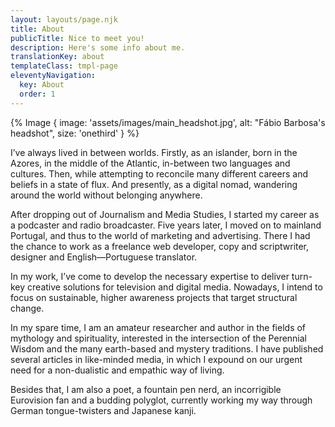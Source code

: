 ```yaml
---
layout: layouts/page.njk
title: About
publicTitle: Nice to meet you!
description: Here's some info about me.
translationKey: about
templateClass: tmpl-page
eleventyNavigation:
  key: About
  order: 1
---
```


{% Image {
  image: 'assets/images/main_headshot.jpg',
  alt: "Fábio Barbosa's headshot",
  size: 'onethird'
} %}

I’ve always lived in between worlds. Firstly, as an islander, born in the Azores, in the middle of the Atlantic, in-between two languages and cultures. Then, while attempting to reconcile many different careers and beliefs in a state of flux. And presently, as a digital nomad, wandering around the world without belonging anywhere.

After dropping out of Journalism and Media Studies, I started my career as a podcaster and radio broadcaster. Five years later, I moved on to mainland Portugal, and thus to the world of marketing and advertising. There I had the chance to work as a freelance web developer, copy and scriptwriter, designer and English—Portuguese translator.

In my work, I’ve come to develop the necessary expertise to deliver turn-key creative solutions for television and digital media. Nowadays, I intend to focus on sustainable, higher awareness projects that target structural change.

In my spare time, I am an amateur researcher and author in the fields of mythology and spirituality, interested in the intersection of the Perennial Wisdom and the many earth-based and mystery traditions. I have published several articles in like-minded media, in which I expound on our urgent need for a non-dualistic and empathic way of living.

Besides that, I am also a poet, a fountain pen nerd, an incorrigible Eurovision fan and a budding polyglot, currently working my way through German tongue-twisters and Japanese kanji.
